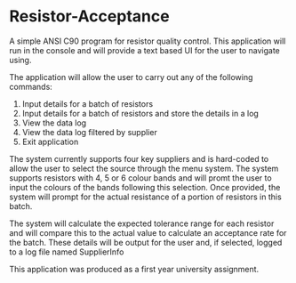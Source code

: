 # Resistor-Acceptance
A simple ANSI C90 program for resistor quality control.
This application will run in the console and will provide a text based UI for the user to navigate using.

The application will allow the user to carry out any of the following commands:
1.  Input details for a batch of resistors
2.  Input details for a batch of resistors and store the details in a log
3.  View the data log
4.  View the data log filtered by supplier
5.  Exit application

The system currently supports four key suppliers and is hard-coded to allow the user to select the source through the menu system.
The system supports resistors with 4, 5 or 6 colour bands and will promt the user to input the colours of the bands following this selection.
Once provided, the system will prompt for the actual resistance of a portion of resistors in this batch.

The system will calculate the expected tolerance range for each resistor and will compare this to the actual value to calculate an acceptance rate for the batch.
These details will be output for the user and, if selected, logged to a log file named SupplierInfo

This application was produced as a first year university assignment.
